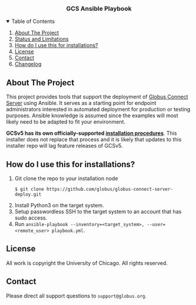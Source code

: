 <br />
<p align="center">
  <h3 align="center">GCS Ansible Playbook</h3>
</p>

<details open="open">
  <summary>Table of Contents</summary>
  <ol>
    <li>
      <a href="#about-the-project">About The Project</a>
    <li>
      <a href="#status-and-limitations">Status and Limitations</a>
    </li>
    <li>
      <a href="#how-do-i-use-this-for-installations">
        How do I use this for installations?
      </a>
    </li>
    <li><a href="#license">License</a></li>
    <li><a href="#contact">Contact</a></li>
    <li><a href="Changelog">Changelog</a></li>
  </ol>
</details>

## About The Project
This project provides tools that support the deployment of [Globus Connect Server](https://www.globus.org/globus-connect) using Ansible. It serves as a starting point for endpoint administrators interested in automated deployment for production or testing purposes. Ansible knowledge is assumed since the examples will most likely need to be adapted to fit your environment.

**GCSv5 has its own officially-supported [installation procedures](https://docs.globus.org/globus-connect-server-v5-installation-guide/)**. This installer does not replace that process and it is likely that updates to this installer repo will lag feature releases of GCSv5.

## How do I use this for installations?

1. Git clone the repo to your installation node
    ```shell
    $ git clone https://github.com/globus/globus-connect-server-deploy.git
    ```
2. Install Python3 on the target system.
3. Setup passwordless SSH to the target system to an account that has sudo access.
4. Run `ansible-playbook --inventory=<target_system>, --user=<remote_user> playbook.yml`.

## License
All work is copyright the University of Chicago. All rights reserved.

## Contact
Please direct all support questions to `support@globus.org`.

